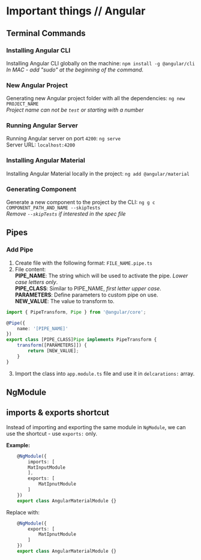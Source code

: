 # Important things // Angular

## Terminal Commands

### Installing Angular CLI
Installing Angular CLI globally on the machine: `npm install -g @angular/cli`  
*In MAC - add "sudo" at the beginning of the command.*

### New Angular Project
Generating new Angular project folder with all the dependencies: `ng new PROJECT_NAME`  
*Project name can not be `test` or starting with a number*

### Running Angular Server
Running Angular server on port `4200`: `ng serve`  
Server URL: `localhost:4200`

### Installing Angular Material
Installing Angular Material locally in the project: `ng add @angular/material`

### Generating Component
Generate a new component to the project by the CLI: `ng g c COMPONENT_PATH_AND_NAME --skipTests`  
*Remove `--skipTests` if interested in the spec file*

## Pipes

### Add Pipe
1. Create file with the following format: `FILE_NAME.pipe.ts`
2. File content:  
**PIPE_NAME**: The string which will be used to activate the pipe. *Lower case letters only*.  
**PIPE_CLASS**: Similar to PIPE_NAME, *first letter upper case*.  
**PARAMETERS**: Define parameters to custom pipe on use.  
**NEW_VALUE**: The value to transform to.
```typescript
import { PipeTransform, Pipe } from '@angular/core';

@Pipe({
    name: '[PIPE_NAME]'
})
export class [PIPE_CLASS]Pipe implements PipeTransform {
    transform([PARAMETERS]]) {
        return [NEW_VALUE];
    }
}
```
3. Import the class into `app.module.ts` file and use it in `delcarations:` array.

## NgModule

## imports & exports shortcut

Instead of importing and exporting the same module in `NgModule`, we can use the shortcut - use `exports:` only.  

**Example:**
```typescript
    @NgModule({
        imports: [
        MatInputModule
        ],
        exports: [
            MatIpnutModule
        ]
    })
    export class AngularMaterialModule {}
```
Replace with:
```typescript
    @NgModule({
        exports: [
            MatIpnutModule
        ]
    })
    export class AngularMaterialModule {}
```